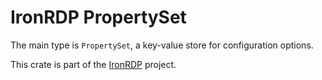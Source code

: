 # IronRDP PropertySet

The main type is `PropertySet`, a key-value store for configuration options.

This crate is part of the [IronRDP] project.

[IronRDP]: https://github.com/Devolutions/IronRDP
